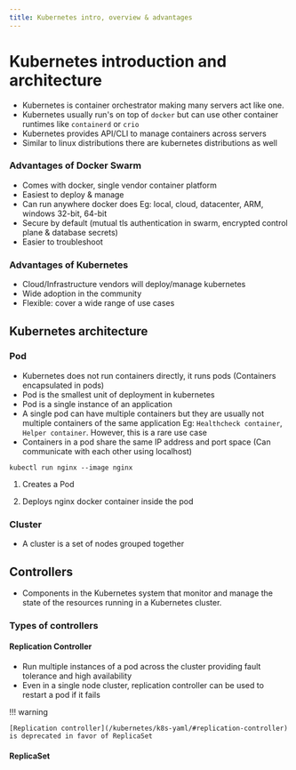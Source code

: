 ```yaml
---
title: Kubernetes intro, overview & advantages
---
```


# Kubernetes introduction and architecture

- Kubernetes is container orchestrator making many servers act like one.
- Kubernetes usually run's on top of `docker` but can use other container runtimes like `containerd` or `crio`
- Kubernetes provides API/CLI to manage containers across servers
- Similar to linux distributions there are kubernetes distributions as well

### Advantages of Docker Swarm
- Comes with docker, single vendor container platform
- Easiest to deploy & manage
- Can run anywhere docker does Eg: local, cloud, datacenter, ARM, windows 32-bit, 64-bit
- Secure by default (mutual tls authentication in swarm, encrypted control plane & database secrets)
- Easier to troubleshoot

### Advantages of Kubernetes
- Cloud/Infrastructure vendors will deploy/manage kubernetes
- Wide adoption in the community
- Flexible: cover a wide range of use cases


## Kubernetes architecture

### Pod

- Kubernetes does not run containers directly, it runs pods (Containers encapsulated in pods)
- Pod is the smallest unit of deployment in kubernetes
- Pod is a single instance of an application
- A single pod can have multiple containers but they are usually not multiple containers of the same application Eg: `Healthcheck container`, `Helper container`. However, this is a rare use case
- Containers in a pod share the same IP address and port space (Can communicate with each other using localhost)

```
kubectl run nginx --image nginx
```

1. Creates a Pod

2. Deploys nginx docker container inside the pod

### Cluster

- A cluster is a set of nodes grouped together

<!-- `kubelet` - Kubernetes agent running on every node.

`control plane` - A set of container that manage the clusters(Also called master). Similar to manager in swarm.
  - Includes API server, scheduler, controller manager, etcd
-->

## Controllers

- Components in the Kubernetes system that monitor and manage the state of the resources running in a Kubernetes cluster.

### Types of controllers

#### Replication Controller

- Run multiple instances of a pod across the cluster providing fault tolerance and high availability
- Even in a single node cluster, replication controller can be used to restart a pod if it fails

!!! warning

    [Replication controller](/kubernetes/k8s-yaml/#replication-controller) is deprecated in favor of ReplicaSet


#### ReplicaSet

<!-- - ReplicaSet is a controller that manages a set of pods
- ReplicaSet ensures that a specified number of pod replicas are running at any given time
- ReplicaSet is the next generation Replication Controller
- ReplicaSet is the recommended way to manage pods -->



<!-- - Deployment

- ReplicaSet

- StatefulSet

- Job -->